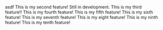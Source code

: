 asdf
This is my second feature! Still in development.
This is my third feature!!
This is my fourth feature!
This is my fifth feature!
This is my sixth feature!
This is my seventh feature!
This is my eight feature!
This is my ninth feature!
This is my tenth feature!
